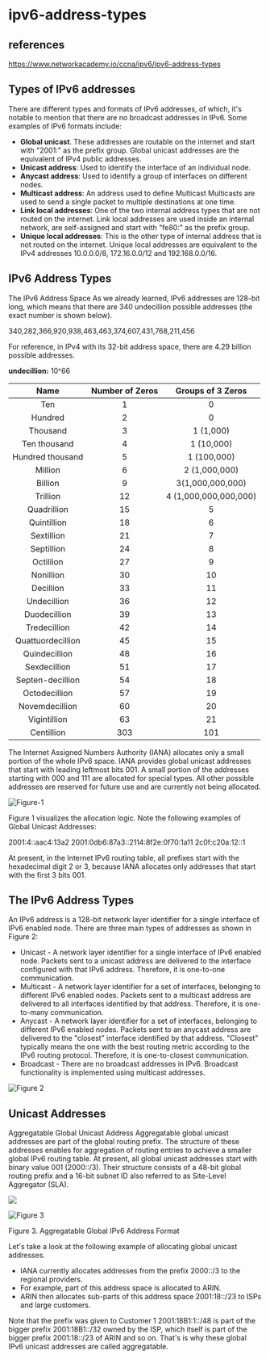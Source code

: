 # ipv6-address-types

## references

<https://www.networkacademy.io/ccna/ipv6/ipv6-address-types>

## Types of IPv6 addresses

There are different types and formats of IPv6 addresses, of which, it's notable to mention that there are no broadcast addresses in IPv6. Some examples of IPv6 formats include:

- **Global unicast**. These addresses are routable on the internet and start with "2001:" as the prefix group. Global unicast addresses are the equivalent of IPv4 public addresses.
- **Unicast address**: Used to identify the interface of an individual node.
- **Anycast address**: Used to identify a group of interfaces on different nodes.
- **Multicast address**: An address used to define Multicast Multicasts are used to send a single packet to multiple destinations at one time.
- **Link local addresses**: One of the two internal address types that are not routed on the internet. Link local addresses are used inside an internal network, are self-assigned and start with "fe80:" as the prefix group.
- **Unique local addresses**: This is the other type of internal address that is not routed on the internet. Unique local addresses are equivalent to the IPv4 addresses 10.0.0.0/8, 172.16.0.0/12 and 192.168.0.0/16.

## IPv6 Address Types

The IPv6 Address Space
As we already learned, IPv6 addresses are 128-bit long, which means that there are 340 undecillion possible addresses (the exact number is shown below).

340,282,366,920,938,463,463,374,607,431,768,211,456

For reference, in IPv4 with its 32-bit address space, there are 4.29 billion possible addresses.

**undecillion:** 10^66

|        Name       | Number of Zeros |   Groups of 3 Zeros   |
|:-----------------:|:---------------:|:---------------------:|
| Ten               | 1               | 0                     |
| Hundred           | 2               | 0                     |
| Thousand          | 3               | 1 (1,000)             |
| Ten thousand      | 4               | 1 (10,000)            |
| Hundred thousand  | 5               | 1 (100,000)           |
| Million           | 6               | 2 (1,000,000)         |
| Billion           | 9               | 3(1,000,000,000)      |
| Trillion          | 12              | 4 (1,000,000,000,000) |
| Quadrillion       | 15              | 5                     |
| Quintillion       | 18              | 6                     |
| Sextillion        | 21              | 7                     |
| Septillion        | 24              | 8                     |
| Octillion         | 27              | 9                     |
| Nonillion         | 30              | 10                    |
| Decillion         | 33              | 11                    |
| Undecillion       | 36              | 12                    |
| Duodecillion      | 39              | 13                    |
| Tredecillion      | 42              | 14                    |
| Quattuordecillion | 45              | 15                    |
| Quindecillion     | 48              | 16                    |
| Sexdecillion      | 51              | 17                    |
| Septen-decillion  | 54              | 18                    |
| Octodecillion     | 57              | 19                    |
| Novemdecillion    | 60              | 20                    |
| Vigintillion      | 63              | 21                    |
| Centillion        | 303             | 101                   |

The Internet Assigned Numbers Authority (IANA) allocates only a small portion of the whole IPv6 space. IANA provides global unicast addresses that start with leading leftmost bits 001. A small portion of the addresses starting with 000 and 111 are allocated for special types. All other possible addresses are reserved for future use and are currently not being allocated.

![Figure-1](https://www.networkacademy.io/sites/default/files/inline-images/iana-allocation-of-ipv6-address-space.png)

Figure 1 visualizes the allocation logic. Note the following examples of Global Unicast Addresses:

2001:4::aac4:13a2
2001:0db6:87a3::2114:8f2e:0f70:1a11
2c0f:c20a:12::1

At present, in the Internet IPv6 routing table, all prefixes start with the hexadecimal digit 2 or 3, because IANA allocates only addresses that start with the first 3 bits 001.

## The IPv6 Address Types

An IPv6 address is a 128-bit network layer identifier for a single interface of IPv6 enabled node.  There are three main types of addresses as shown in Figure 2:

- Unicast - A network layer identifier for a single interface of IPv6 enabled node. Packets sent to a unicast address are delivered to the interface configured with that IPv6 address. Therefore, it is one-to-one communication.
- Multicast - A network layer identifier for a set of interfaces, belonging to different IPv6 enabled nodes. Packets sent to a multicast address are delivered to all interfaces identified by that address. Therefore, it is one-to-many communication.
- Anycast - A network layer identifier for a set of interfaces, belonging to different IPv6 enabled nodes.  Packets sent to an anycast address are delivered to the "closest" interface identified by that address. "Closest" typically means the one with the best routing metric according to the IPv6 routing protocol. Therefore, it is one-to-closest communication.
- Broadcast - There are no broadcast addresses in IPv6. Broadcast functionality is implemented using multicast addresses.

![Figure 2](https://www.networkacademy.io/sites/default/files/inline-images/ipv6_address_types.png)

## Unicast Addresses

Aggregatable Global Unicast Address
Aggregatable global unicast addresses are part of the global routing prefix. The structure of these addresses enables for aggregation of routing entries to achieve a smaller global IPv6 routing table. At present, all global unicast addresses start with binary value 001 (2000::/3). Their structure consists of a 48-bit global routing prefix and a 16-bit subnet ID also referred to as Site-Level Aggregator (SLA).

![](https://cdn.ttgtmedia.com/rms/onlineimages/whatis-ipv6_address-h.png)

![Figure 3](https://www.networkacademy.io/sites/default/files/inline-images/aggregatable-global-ipv6-address-format.png)

Figure 3. Aggregatable Global IPv6 Address Format

Let's take a look at the following example of allocating global unicast addresses.

- IANA currently allocates addresses from the prefix 2000::/3 to the regional providers.
- For example, part of this address space is allocated to ARIN.
- ARIN then allocates sub-parts of this address space 2001:18::/23 to ISPs and large customers.

Note that the prefix was given to Customer 1 2001:18B1:1::/48 is part of the bigger prefix 2001:18B1::/32 owned by the ISP, which itself is part of the bigger prefix 2001:18::/23 of ARIN and so on. That's is why these global IPv6 unicast addresses are called aggregatable.
